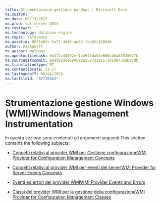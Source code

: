 ```yaml
---
title: Strumentazione gestione Windows | Microsoft Docs
ms.custom: ''
ms.date: 06/13/2017
ms.prod: sql-server-2014
ms.reviewer: ''
ms.technology: database-engine
ms.topic: reference
ms.assetid: 80f1e02c-5e71-4610-ae62-fde62c4189d6
author: mashamsft
ms.author: mathoma
ms.openlocfilehash: 9d472a46392ef1a4949da53e800cb8a48035027b
ms.sourcegitcommit: ad4d92dce894592a259721a1571b1d8736abacdb
ms.translationtype: MT
ms.contentlocale: it-IT
ms.lasthandoff: 08/04/2020
ms.locfileid: "87716663"
---
```

# <a name="windows-management-instrumentation"></a><span data-ttu-id="4cb1f-102">Strumentazione gestione Windows (WMI)</span><span class="sxs-lookup"><span data-stu-id="4cb1f-102">Windows Management Instrumentation</span></span>
  <span data-ttu-id="4cb1f-103">In questa sezione sono contenuti gli argomenti seguenti.</span><span class="sxs-lookup"><span data-stu-id="4cb1f-103">This section contains the following subjects:</span></span>  
  
-   [<span data-ttu-id="4cb1f-104">Concetti relativi al provider WMI per Gestione configurazione</span><span class="sxs-lookup"><span data-stu-id="4cb1f-104">WMI Provider for Configuration Management Concepts</span></span>](../../relational-databases/wmi-provider-configuration/wmi-provider-for-configuration-management.md)  
  
-   [<span data-ttu-id="4cb1f-105">Concetti relativi al provider WMI per eventi del server</span><span class="sxs-lookup"><span data-stu-id="4cb1f-105">WMI Provider for Server Events Concepts</span></span>](../../relational-databases/wmi-provider-server-events/wmi-provider-for-server-events-concepts.md)  
  
-   [<span data-ttu-id="4cb1f-106">Eventi ed errori del provider WMI</span><span class="sxs-lookup"><span data-stu-id="4cb1f-106">WMI Provider Events and Errors</span></span>](../../relational-databases/native-client-ole-db-errors/errors.md)  
  
-   [<span data-ttu-id="4cb1f-107">Classi del provider WMI per la gestione della configurazione</span><span class="sxs-lookup"><span data-stu-id="4cb1f-107">WMI Provider for Configuration Management Classes</span></span>](../../relational-databases/wmi-provider-configuration-classes/wmi-provider-for-configuration-management-classes.md)  
  
  
